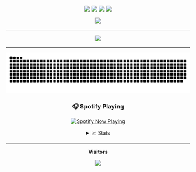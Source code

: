 <p align="center"> 
   <img src="https://img.shields.io/badge/-JavaScript-black?style=flat-square&logo=javascript" /> 
   <img src="https://img.shields.io/badge/-TypeScript-black?style=flat-square&logo=typescript" /> 
   <img src="https://img.shields.io/badge/-Node.js-black?style=flat-square&logo=Node.js" /> 
   <img src="https://img.shields.io/badge/-GitHub-black?style=flat-square&logo=github" /> <br> 
 </p> 
  
 <div align="center"> 
  
 ![](https://github-readme-streak-stats.herokuapp.com/?user=Erkahaa&theme=dracula&hide_border=true)<br/> 
 ___ 
 ![](http://github-profile-summary-cards.vercel.app/api/cards/profile-details?username=Erkahaa&theme=dracula) 
 ___ 
<p align="center"> 
 <img src="https://github.com/Platane/snk/raw/output/github-contribution-grid-snake.svg" alt="nz" width="700"/> 
 </p> 
  
 ### 🎧 Spotify Playing 
  
 <p align="center"> 
   <a href="https://open.spotify.com/user/t8vo4pltlule81fjmnqvu1oyh?si=hpQFgcAHSpWaS1T-0--ksQ" target="_blank"><img src="https://now-playing-on-spotify.vercel.app/api/spotify" alt="Spotify Now Playing" width="350"/></a> 
 </p> 
 
 <details><summary>📈 Stats</summary> 
 <div align="center"> 
 <br> 
  
 <img align="center" src="http://github-profile-summary-cards.vercel.app/api/cards/repos-per-language?username=Erkahaa&theme=dracula" /> 
 <img align="center" src="http://github-profile-summary-cards.vercel.app/api/cards/most-commit-language?username=Erkahaa&theme=dracula" /> 
  
 </div> 
 </details> 
  
 ___ 
 <p align="center"><b>Visitors</b></p> 
  
 <div align="center"> 
  
   ![](https://count.getloli.com/get/@Erkahaa?theme=rule34) 
  
 </div>
 
